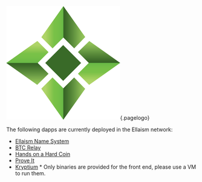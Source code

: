 ![Logo](/uploads/logo.png "Logo"){.pagelogo}
<!-- TITLE: Dapps -->
<!-- SUBTITLE: Ellaism - A stable network with no premine and no dev fees -->

The following dapps are currently deployed in the Ellaism network:

<div id="dapp-content">

* [Ellaism Name System](https://ens.ellaism.org/)
* [BTC Relay](http://ellaism.org/btcrelay/)
* [Hands on a Hard Coin](https://handsonahardcoin.com/?network=ella)
* [Prove It](https://proveit.outdoordevs.com)
* [Kryptium](https://kryptium.io)  * Only binaries are provided for the front end, please use a VM to run them.

</div>
